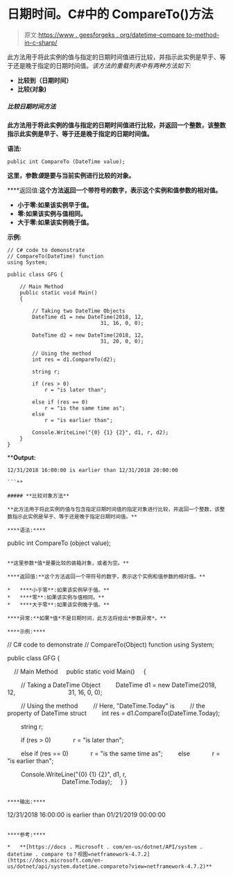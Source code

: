 # 日期时间。C#中的 CompareTo()方法

> 原文:[https://www . geesforgeks . org/datetime-compare to-method-in-c-sharp/](https://www.geeksforgeeks.org/datetime-compareto-method-in-c-sharp/)

此方法用于将此实例的值与指定的日期时间值进行比较，并指示此实例是早于、等于还是晚于指定的日期时间值。*该方法的重载列表中有两种方法如下:*

*   **比较到（日期时间）**
*   **比较(对象)**

##### **比较日期时间方法**

**此方法用于将此实例的值与指定的日期时间值进行比较，并返回一个整数，该整数指示此实例是早于、等于还是晚于指定的日期时间值。**

****语法:****

```
public int CompareTo (DateTime value);
```

**这里，参数*值*是要与当前实例进行比较的对象。**

****返回值:**这个方法返回一个带符号的数字，表示这个实例和值参数的相对值。**

*   ****小于零**:如果该实例早于值。**
*   ****零**:如果该实例与值相同。**
*   ****大于零**:如果该实例晚于值。**

****示例:****

```
// C# code to demonstrate
// CompareTo(DateTime) function
using System;

public class GFG {

    // Main Method
    public static void Main()
    {

        // Taking two DateTime Objects
        DateTime d1 = new DateTime(2018, 12,
                              31, 16, 0, 0);

        DateTime d2 = new DateTime(2018, 12,
                              31, 20, 0, 0);

        // Using the method
        int res = d1.CompareTo(d2);

        string r;

        if (res > 0)
            r = "is later than";

        else if (res == 0)
            r = "is the same time as";
        else
            r = "is earlier than";

        Console.WriteLine("{0} {1} {2}", d1, r, d2);
    }
}
```

****Output:**

```
12/31/2018 16:00:00 is earlier than 12/31/2018 20:00:00

```** 

##### **比较对象方法**

**此方法用于将此实例的值与包含指定日期时间值的指定对象进行比较，并返回一个整数，该整数指示此实例是早于、等于还是晚于指定日期时间值。**

****语法:****

```
public int CompareTo (object value);
```

**这里参数*值*是要比较的装箱对象，或者为空。**

****返回值:**这个方法返回一个带符号的数字，表示这个实例和值参数的相对值。**

*   ****小于零**:如果该实例早于值。**
*   ****零**:如果该实例与值相同。**
*   ****大于零**:如果该实例晚于值。**

****异常:**如果*值*不是日期时间，此方法将给出*参数异常*。**

****示例:****

```
// C# code to demonstrate
// CompareTo(Object) function
using System;

public class GFG {

    // Main Method
    public static void Main()
    {

        // Taking a DateTime Object
        DateTime d1 = new DateTime(2018, 12,
                              31, 16, 0, 0);

        // Using the method
        // Here, "DateTime.Today" is
        // the property of DateTime struct
        int res = d1.CompareTo(DateTime.Today);

        string r;

        if (res > 0)
            r = "is later than";

        else if (res == 0)
            r = "is the same time as";
        else
            r = "is earlier than";

        Console.WriteLine("{0} {1} {2}", d1, r, 
                                DateTime.Today);
    }
}
```

****输出:****

```
12/31/2018 16:00:00 is earlier than 01/21/2019 00:00:00
```

****参考:****

*   **[https://docs . Microsoft . com/en-us/dotnet/API/system . datetime . compare to？视图=netframework-4.7.2](https://docs.microsoft.com/en-us/dotnet/api/system.datetime.compareto?view=netframework-4.7.2)**